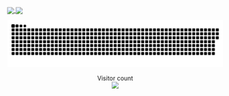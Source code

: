 <a href="#">
  <img height=200 align="center" src="https://my-stats-43gk.vercel.app/api?username=Gabrielb04&show_icons=true&theme=radical&hide=contribs,issues&show=discussions_answered&rank_icon=github&include_all_commits=true&card_width=150" />
</a>
<a href="#">
  <img height=200 align="center" src="https://my-stats-43gk.vercel.app/api/top-langs/?username=Gabrielb04&hide=html,scss,css&langs_count=8&layout=compact&theme=radical&card_width=150" />
</a>


<a href=#><img src="contributions.svg"></a>
<p align="center">
  Visitor count<br>
  <img src="https://profile-counter.glitch.me/Gabrielb04/count.svg" />
</p>



<!--
**Gabrielb04/Gabrielb04** is a ✨ _special_ ✨ repository because its `README.md` (this file) appears on your GitHub profile.

Here are some ideas to get you started:

- 🔭 I’m currently working on ...
- 🌱 I’m currently learning ...
- 👯 I’m looking to collaborate on ...
- 🤔 I’m looking for help with ...
- 💬 Ask me about ...
- 📫 How to reach me: ...
- 😄 Pronouns: ...
- ⚡ Fun fact: ...
-->
